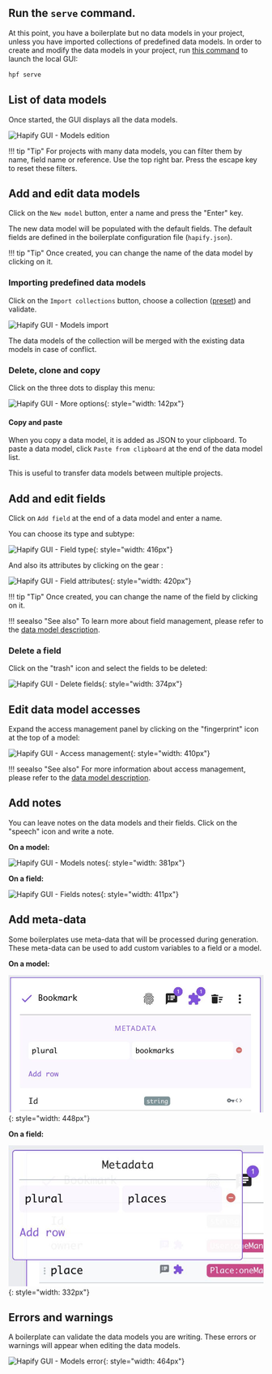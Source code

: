 ## Run the `serve` command.

At this point, you have a boilerplate but no data models in your project, unless you have imported collections of predefined data models.
In order to create and modify the data models in your project, run [this command](../../reference/cli.md#serve) to launch the local GUI:

```bash
hpf serve
```

## List of data models

Once started, the GUI displays all the data models.

![Hapify GUI - Models edition](../../assets/gui-models.jpg 'Models Edition')

!!! tip "Tip"
    For projects with many data models, you can filter them by name, field name or reference. Use the top right bar.
    Press the escape key to reset these filters.

## Add and edit data models

Click on the `New model` button, enter a name and press the "Enter" key.

The new data model will be populated with the default fields.
The default fields are defined in the boilerplate configuration file (`hapify.json`).

!!! tip "Tip"
    Once created, you can change the name of the data model by clicking on it.

### Importing predefined data models

Click on the `Import collections` button, choose a collection ([preset](../concepts/terminology.md)) and validate.

![Hapify GUI - Models import](../../assets/gui-models-import-collections.jpg 'Models import')

The data models of the collection will be merged with the existing data models in case of conflict.

### Delete, clone and copy

Click on the three dots to display this menu:

![Hapify GUI - More options](../../assets/gui-models-more-options.jpg 'More options'){: style="width: 142px"}

#### Copy and paste

When you copy a data model, it is added as JSON to your clipboard.
To paste a data model, click `Paste from clipboard` at the end of the data model list.

This is useful to transfer data models between multiple projects.

## Add and edit fields

Click on `Add field` at the end of a data model and enter a name.

You can choose its type and subtype:

![Hapify GUI - Field type](../../assets/gui-models-fields-types.jpg 'Field type'){: style="width: 416px"}

And also its attributes by clicking on the gear :

![Hapify GUI - Field attributes](../../assets/gui-models-fields-attributes.jpg 'Field attributes'){: style="width: 420px"}

!!! tip "Tip"
    Once created, you can change the name of the field by clicking on it.

!!! seealso "See also"
    To learn more about field management, please refer to the [data model description](../concepts/models.md#fields).

### Delete a field

Click on the "trash" icon and select the fields to be deleted:

![Hapify GUI - Delete fields](../../assets/gui-models-fields-delete.jpg 'Delete fields'){: style="width: 374px"}

## Edit data model accesses  

Expand the access management panel by clicking on the "fingerprint" icon at the top of a model:

![Hapify GUI - Access management](../../assets/gui-models-access-managment.jpg 'Access management'){: style="width: 410px"}

!!! seealso "See also"
    For more information about access management, please refer to the [data model description](../concepts/models.md#access).
    
## Add notes

You can leave notes on the data models and their fields. Click on the "speech" icon and write a note.

**On a model:**

![Hapify GUI - Models notes](../../assets/gui-models-notes.jpg 'Models notes'){: style="width: 381px"}

**On a field:**

![Hapify GUI - Fields notes](../../assets/gui-models-fields-notes.jpg 'Fields notes'){: style="width: 411px"}

## Add meta-data

Some boilerplates use meta-data that will be processed during generation.
These meta-data can be used to add custom variables to a field or a model.

**On a model:**

![Hapify GUI - Models meta](../../assets/gui-models-meta.jpg 'Models meta'){: style="width: 448px"}

**On a field:**

![Hapify GUI - Fields meta](../../assets/gui-models-fields-meta.jpg 'Fields meta'){: style="width: 332px"}

## Errors and warnings

A boilerplate can validate the data models you are writing.
These errors or warnings will appear when editing the data models.

![Hapify GUI - Models error](../../assets/gui-models-error.jpg 'Models error'){: style="width: 464px"}
